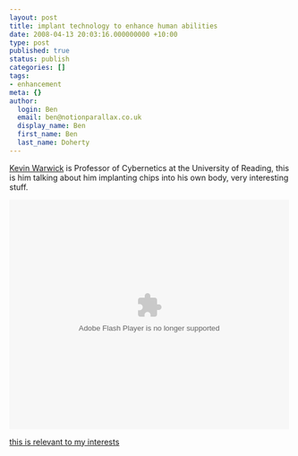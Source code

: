 ```yaml
---
layout: post
title: implant technology to enhance human abilities
date: 2008-04-13 20:03:16.000000000 +10:00
type: post
published: true
status: publish
categories: []
tags:
- enhancement
meta: {}
author:
  login: Ben
  email: ben@notionparallax.co.uk
  display_name: Ben
  first_name: Ben
  last_name: Doherty
---
```

<p><a href="http://www.kevinwarwick.com/">Kevin Warwick</a> is Professor of Cybernetics at the University of Reading, this is him talking about him implanting chips into his own body, very interesting stuff.</p>
<p><embed src="http://video.google.com/googleplayer.swf?docId=4476913308646425612&amp;hl=en" style="width: 500px; height: 410px" id="VideoPlayback" type="application/x-shockwave-flash" flashvars="autoPlay=false"></embed></p>
<p><a href="http://icanhascheezburger.com/2007/01/11/this-is-relevant-to-my-interests/">this is relevant to my interests</a></p>
